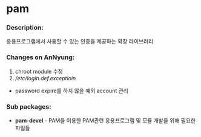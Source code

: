 # pam

### Description:
응용프로그램에서 사용할 수 있는 인증을 제공하는 확장 라이브러리

### Changes on AnNyung:
1. chroot module 수정
2. _/etc/login.def.exceptioin_
 * password expire를 하지 않을 예외 account 관리

### Sub packages:
* **pam-devel** - PAM을 이용한 PAM관련 응용프로그램 및 모듈 개발을 위해 필요한 파일들